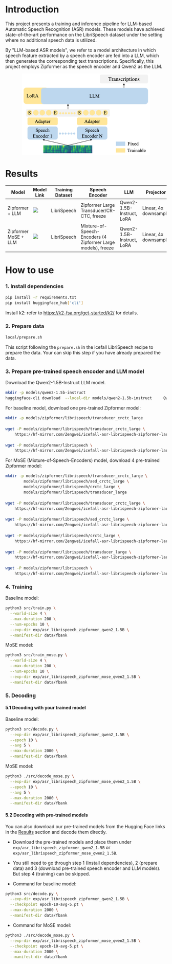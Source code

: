 
# Introduction


This project presents a training and inference pipeline for LLM-based Automatic Speech Recognition (ASR) models. These models have achieved state-of-the-art performance on the LibriSpeech dataset under the setting where no additional speech data is utilized.

By "LLM-based ASR models", we refer to a model architecture in which speech feature extracted by a speech encoder are fed into a LLM, which then generates the corresponding text transcriptions. Specifically, this project employs Zipformer as the speech encoder and Qwen2 as the LLM.

<p align="center">
<img src="assets/LLM-ASR.png" alt="Illustration" width="400"/>
</p>


# Results

|Model| Model Link | Training Dataset  | Speech Encoder | LLM |  Projector |LibriSpeech test-clean | LibriSpeech test-other | 
|---|---|---|---|---|---|---|---|
|Zipformer + LLM| [<img src="https://huggingface.co/front/assets/huggingface_logo-noborder.svg" width="25">](https://huggingface.co/zhu-han/asr_librispeech_zipformer_qwen2_1.5B) | LibriSpeech  | Zipformer Large Transducer/CR-CTC, freeze| Qwen2-1.5B-Instruct, LoRA | Linear, 4x downsample| 1.86 | 3.86 |
|Zipformer MoSE + LLM| [<img src="https://huggingface.co/front/assets/huggingface_logo-noborder.svg" width="25">](https://huggingface.co/zhu-han/asr_librispeech_zipformer_mose_qwen2_1.5B) | LibriSpeech  | Mixture-of-Speech-Encoders (4 Zipformer Large models), freeze| Qwen2-1.5B-Instruct, LoRA | Linear, 4x downsample| 1.75 | 3.50 |


# How to use

### 1. Install dependencies

```bash
pip install -r requirements.txt
pip install huggingface_hub['cli']
```

Install k2: refer to https://k2-fsa.org/get-started/k2/ for details.

### 2. Prepare data

```bash
local/prepare.sh
```
This script following the `prepare.sh` in the icefall LibriSpeech recipe to prepare the data.
Your can skip this step if you have already prepared the data.

### 3. Prepare pre-trained speech encoder and LLM model

Download the Qwen2-1.5B-Instruct LLM model.
```bash
mkdir -p models/qwen2-1.5b-instruct
huggingface-cli download  --local-dir models/qwen2-1.5b-instruct     Qwen/Qwen2-1.5B-Instruct
```

For baseline model, download one pre-trained Zipformer model:

```bash
mkdir -p models/zipformer/librispeech/transducer_crctc_large

wget -P models/zipformer/librispeech/transducer_crctc_large \
    https://hf-mirror.com/Zengwei/icefall-asr-librispeech-zipformer-large-transducer-with-CR-CTC-20241019/resolve/main/exp/pretrained.pt

wget -P models/zipformer/librispeech \
    https://hf-mirror.com/Zengwei/icefall-asr-librispeech-zipformer-large-transducer-with-CR-CTC-20241019/resolve/main/data/lang_bpe_500/bpe.model 
```

For MoSE (Mixture-of-Speech-Encoders) model, download 4 pre-trained Zipformer model:

```bash
mkdir -p models/zipformer/librispeech/transducer_crctc_large \
        models/zipformer/librispeech/aed_crctc_large \
        models/zipformer/librispeech/crctc_large \
        models/zipformer/librispeech/transducer_large

wget -P models/zipformer/librispeech/transducer_crctc_large \
    https://hf-mirror.com/Zengwei/icefall-asr-librispeech-zipformer-large-transducer-with-CR-CTC-20241019/resolve/main/exp/pretrained.pt

wget -P models/zipformer/librispeech/aed_crctc_large \
    https://hf-mirror.com/Zengwei/icefall-asr-librispeech-zipformer-large-cr-ctc-aed-20241020/resolve/main/exp/pretrained.pt

wget -P models/zipformer/librispeech/crctc_large \
    https://hf-mirror.com/Zengwei/icefall-asr-librispeech-zipformer-large-cr-ctc-20241018/resolve/main/exp/pretrained.pt

wget -P models/zipformer/librispeech/transducer_large \
    https://hf-mirror.com/Zengwei/icefall-asr-librispeech-zipformer-large-2023-05-16/resolve/main/exp/pretrained.pt

wget -P models/zipformer/librispeech \
    https://hf-mirror.com/Zengwei/icefall-asr-librispeech-zipformer-large-transducer-with-CR-CTC-20241019/resolve/main/data/lang_bpe_500/bpe.model

```

### 4. Training

Baseline model:

```bash
python3 src/train.py \
  --world-size 4 \
  --max-duration 200 \
  --num-epochs 10 \
  --exp-dir exp/asr_librispeech_zipformer_qwen2_1.5B \
  --manifest-dir data/fbank
```

MoSE model:

```bash
python3 src/train_mose.py \
  --world-size 4 \
  --max-duration 200 \
  --num-epochs 10 \
  --exp-dir exp/asr_librispeech_zipformer_mose_qwen2_1.5B \
  --manifest-dir data/fbank
```

### 5. Decoding

#### 5.1 Decoding with your trained model

Baseline model:

```bash
python3 src/decode.py \
  --exp-dir exp/asr_librispeech_zipformer_qwen2_1.5B \
  --epoch 10 \
  --avg 5 \
  --max-duration 2000 \
  --manifest-dir data/fbank
``` 

MoSE model:

```bash
python3 ./src/decode_mose.py \
  --exp-dir exp/asr_librispeech_zipformer_mose_qwen2_1.5B \
  --epoch 10 \
  --avg 5 \
  --max-duration 2000 \
  --manifest-dir data/fbank
  ```

#### 5.2 Decoding with pre-trained models

You can also download our pre-trained models from the Hugging Face links in the [Results](#results) section and decode them directly.

- Download the pre-trained models and place them under `exp/asr_librispeech_zipformer_qwen2_1.5B` or `exp/asr_librispeech_zipformer_mose_qwen2_1.5B`.

- You still need to go through step 1 (Install dependencies), 2 (prepare data) and 3 (download pre-trained speech encoder and LLM models). But step 4 (training) can be skipped.

- Command for baseline model:
```bash
python3 src/decode.py \
  --exp-dir exp/asr_librispeech_zipformer_qwen2_1.5B \
  --checkpoint epoch-10-avg-5.pt \
  --max-duration 2000 \
  --manifest-dir data/fbank
``` 

- Command for MoSE model:

```bash
python3 ./src/decode_mose.py \
  --exp-dir exp/asr_librispeech_zipformer_mose_qwen2_1.5B \
  --checkpoint epoch-10-avg-5.pt \
  --max-duration 2000 \
  --manifest-dir data/fbank
  ```